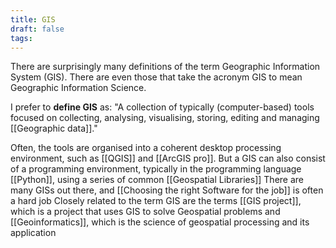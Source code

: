 ```yaml
---
title: GIS
draft: false
tags:
---
```

There are surprisingly many definitions of the term Geographic Information System (GIS). There are even those that take the acronym GIS to mean Geographic Information Science. 

I prefer to **define GIS** as:
	"A collection of typically (computer-based) tools focused on collecting, analysing, visualising, storing, editing and managing [[Geographic data]]."

Often, the tools are organised into a coherent desktop processing environment, such as [[QGIS]] and [[ArcGIS pro]]. But a GIS can also consist of a programming environment, typically in the programming language [[Python]], using a series of common [[Geospatial Libraries]]
There are many GISs out there, and [[Choosing the right Software for the job]] is often a hard job
Closely related to the term GIS are the terms [[GIS project]], which is a project that uses GIS to solve Geospatial problems and [[Geoinformatics]], which is the science of geospatial processing and its application